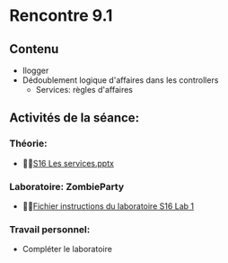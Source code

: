 # Rencontre 9.1

## Contenu
- Ilogger  
- Dédoublement logique d'affaires dans les controllers  
  - Services: règles d'affaires 

## Activités de la séance: 

### Théorie:  
- 🔗‍💥[S16 Les services.pptx](BRISE) 

### Laboratoire: ZombieParty 
- 🔗‍💥[Fichier instructions du laboratoire S16 Lab 1](BRISE) 

### Travail personnel: 
- Compléter le laboratoire 
